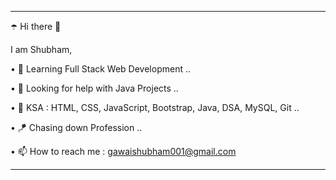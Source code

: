 _______________________________________________________________________________
☂️ Hi there 👋

  I am Shubham,

• 🍁 Learning Full Stack Web Development ..

• 🔻 Looking for help with Java Projects ..



• 🦩 KSA : HTML, CSS, JavaScript, Bootstrap, Java, DSA, MySQL, Git ..

• 🪁 Chasing down Profession ..

• 📫 How to reach me : gawaishubham001@gmail.com
_______________________________________________________________________________

